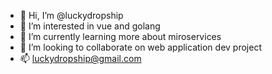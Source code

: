 - 👋 Hi, I’m @luckydropship
- 👀 I’m interested in vue and golang
- 🌱 I’m currently learning more about miroservices
- 💞️ I’m looking to collaborate on  web application dev project
- 📫 luckydropship@gmail.com

<!---
luckydropship/luckydropship is a ✨ special ✨ repository because its `README.md` (this file) appears on your GitHub profile.
You can click the Preview link to take a look at your changes.
--->
